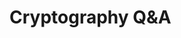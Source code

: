 # Cryptography Q&A

<!-- This section contains interview questions and answers for Cryptography -->

<!-- Questions will be added here -->
